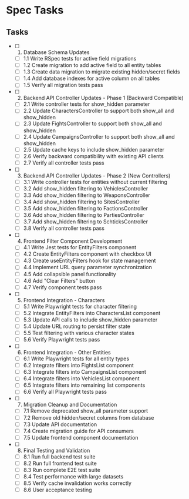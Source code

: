 # Spec Tasks

## Tasks

- [ ] 1. Database Schema Updates
  - [ ] 1.1 Write RSpec tests for active field migrations
  - [ ] 1.2 Create migration to add active field to all entity tables
  - [ ] 1.3 Create data migration to migrate existing hidden/secret fields
  - [ ] 1.4 Add database indexes for active column on all tables
  - [ ] 1.5 Verify all migration tests pass

- [ ] 2. Backend API Controller Updates - Phase 1 (Backward Compatible)
  - [ ] 2.1 Write controller tests for show_hidden parameter
  - [ ] 2.2 Update CharactersController to support both show_all and show_hidden
  - [ ] 2.3 Update FightsController to support both show_all and show_hidden
  - [ ] 2.4 Update CampaignsController to support both show_all and show_hidden
  - [ ] 2.5 Update cache keys to include show_hidden parameter
  - [ ] 2.6 Verify backward compatibility with existing API clients
  - [ ] 2.7 Verify all controller tests pass

- [ ] 3. Backend API Controller Updates - Phase 2 (New Controllers)
  - [ ] 3.1 Write controller tests for entities without current filtering
  - [ ] 3.2 Add show_hidden filtering to VehiclesController
  - [ ] 3.3 Add show_hidden filtering to WeaponsController
  - [ ] 3.4 Add show_hidden filtering to SitesController
  - [ ] 3.5 Add show_hidden filtering to FactionsController
  - [ ] 3.6 Add show_hidden filtering to PartiesController
  - [ ] 3.7 Add show_hidden filtering to SchticksController
  - [ ] 3.8 Verify all controller tests pass

- [ ] 4. Frontend Filter Component Development
  - [ ] 4.1 Write Jest tests for EntityFilters component
  - [ ] 4.2 Create EntityFilters component with checkbox UI
  - [ ] 4.3 Create useEntityFilters hook for state management
  - [ ] 4.4 Implement URL query parameter synchronization
  - [ ] 4.5 Add collapsible panel functionality
  - [ ] 4.6 Add "Clear Filters" button
  - [ ] 4.7 Verify component tests pass

- [ ] 5. Frontend Integration - Characters
  - [ ] 5.1 Write Playwright tests for character filtering
  - [ ] 5.2 Integrate EntityFilters into CharactersList component
  - [ ] 5.3 Update API calls to include show_hidden parameter
  - [ ] 5.4 Update URL routing to persist filter state
  - [ ] 5.5 Test filtering with various character states
  - [ ] 5.6 Verify Playwright tests pass

- [ ] 6. Frontend Integration - Other Entities
  - [ ] 6.1 Write Playwright tests for all entity types
  - [ ] 6.2 Integrate filters into FightsList component
  - [ ] 6.3 Integrate filters into CampaignsList component
  - [ ] 6.4 Integrate filters into VehiclesList component
  - [ ] 6.5 Integrate filters into remaining list components
  - [ ] 6.6 Verify all Playwright tests pass

- [ ] 7. Migration Cleanup and Documentation
  - [ ] 7.1 Remove deprecated show_all parameter support
  - [ ] 7.2 Remove old hidden/secret columns from database
  - [ ] 7.3 Update API documentation
  - [ ] 7.4 Create migration guide for API consumers
  - [ ] 7.5 Update frontend component documentation

- [ ] 8. Final Testing and Validation
  - [ ] 8.1 Run full backend test suite
  - [ ] 8.2 Run full frontend test suite
  - [ ] 8.3 Run complete E2E test suite
  - [ ] 8.4 Test performance with large datasets
  - [ ] 8.5 Verify cache invalidation works correctly
  - [ ] 8.6 User acceptance testing